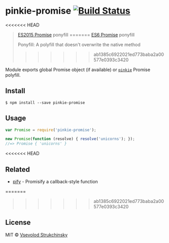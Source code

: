 # pinkie-promise [![Build Status](https://travis-ci.org/floatdrop/pinkie-promise.svg?branch=master)](https://travis-ci.org/floatdrop/pinkie-promise)

<<<<<<< HEAD
> [ES2015 Promise](https://people.mozilla.org/~jorendorff/es6-draft.html#sec-promise-objects) ponyfill
=======
> [ES6 Promise](https://people.mozilla.org/~jorendorff/es6-draft.html#sec-promise-objects) ponyfill
>
> Ponyfill: A polyfill that doesn't overwrite the native method
>>>>>>> ab1385c6922021ed773baba2a00577e0393c3420

Module exports global Promise object (if available) or [`pinkie`](http://github.com/floatdrop/pinkie) Promise polyfill.

## Install

```
$ npm install --save pinkie-promise
```

## Usage

```js
var Promise = require('pinkie-promise');

new Promise(function (resolve) { resolve('unicorns'); });
//=> Promise { 'unicorns' }
```

<<<<<<< HEAD
## Related

- [pify](https://github.com/sindresorhus/pify) - Promisify a callback-style function

=======
>>>>>>> ab1385c6922021ed773baba2a00577e0393c3420
## License

MIT © [Vsevolod Strukchinsky](http://github.com/floatdrop)
